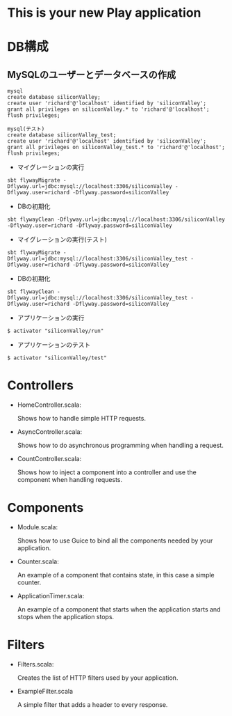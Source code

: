 This is your new Play application
=================================

# DB構成
## MySQLのユーザーとデータベースの作成

```
mysql
create database siliconValley;
create user 'richard'@'localhost' identified by 'siliconValley';
grant all privileges on siliconValley.* to 'richard'@'localhost';
flush privileges;
```
```
mysql(テスト)
create database siliconValley_test;
create user 'richard'@'localhost' identified by 'siliconValley';
grant all privileges on siliconValley_test.* to 'richard'@'localhost';
flush privileges;
```


- マイグレーションの実行
```
sbt flywayMigrate -Dflyway.url=jdbc:mysql://localhost:3306/siliconValley -Dflyway.user=richard -Dflyway.password=siliconValley
```
- DBの初期化
```
sbt flywayClean -Dflyway.url=jdbc:mysql://localhost:3306/siliconValley -Dflyway.user=richard -Dflyway.password=siliconValley
```


- マイグレーションの実行(テスト)
```
sbt flywayMigrate -Dflyway.url=jdbc:mysql://localhost:3306/siliconValley_test -Dflyway.user=richard -Dflyway.password=siliconValley
```
- DBの初期化
```
sbt flywayClean -Dflyway.url=jdbc:mysql://localhost:3306/siliconValley_test -Dflyway.user=richard -Dflyway.password=siliconValley
```

- アプリケーションの実行
```
$ activator "siliconValley/run"
```

- アプリケーションのテスト
```
$ activator "siliconValley/test"
```


Controllers
===========

- HomeController.scala:

  Shows how to handle simple HTTP requests.

- AsyncController.scala:

  Shows how to do asynchronous programming when handling a request.

- CountController.scala:

  Shows how to inject a component into a controller and use the component when
  handling requests.

Components
==========

- Module.scala:

  Shows how to use Guice to bind all the components needed by your application.

- Counter.scala:

  An example of a component that contains state, in this case a simple counter.

- ApplicationTimer.scala:

  An example of a component that starts when the application starts and stops
  when the application stops.

Filters
=======

- Filters.scala:

  Creates the list of HTTP filters used by your application.

- ExampleFilter.scala

  A simple filter that adds a header to every response.